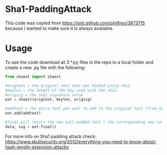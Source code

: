 # Sha1-PaddingAttack
This code was copied from https://gist.github.com/philfreo/3873715 because I wanted to make sure it is always available.

# Usage
To use the code download all 3 *.py files in the repo to a local folder and create a new .py file with the following:
```Python
from shaext import shaext

#origtext = the original text that was hashed using sha1.
#keylen = the length of the key used with the sha1.
#origsig = the sha1 signature value
ext = shaext(origtext, keylen, origsig)

#addtext = the extra text you want to add to the original text (from above)
ext.add(addtext)

#final will return the new null padded text + the corresponding new compromised sha1 signature.
data, sig = ext.final()
```

For more info on Sha1 padding attack check: https://www.skullsecurity.org/2012/everything-you-need-to-know-about-hash-length-extension-attacks
